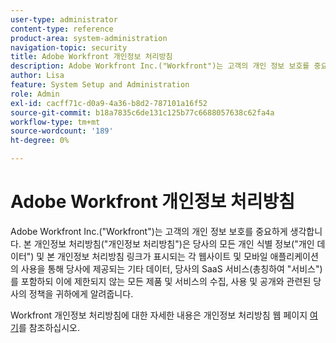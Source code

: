 ```yaml
---
user-type: administrator
content-type: reference
product-area: system-administration
navigation-topic: security
title: Adobe Workfront 개인정보 처리방침
description: Adobe Workfront Inc.("Workfront")는 고객의 개인 정보 보호를 중요하게 생각합니다. 본 개인정보 처리방침("개인정보 처리방침")은 당사의 모든 개인 식별 정보("개인 데이터") 및 본 개인정보 처리방침 링크가 표시되는 각 웹사이트 및 모바일 애플리케이션의 사용을 통해 당사에 제공되는 기타 데이터, 당사의 SaaS 서비스(총칭하여 "서비스")를 포함하되 이에 제한되지 않는 모든 제품 및 서비스의 수집, 사용 및 공개와 관련된 당사의 정책을 귀하에게 알려줍니다.
author: Lisa
feature: System Setup and Administration
role: Admin
exl-id: cacff71c-d0a9-4a36-b8d2-787101a16f52
source-git-commit: b18a7835c6de131c125b77c6688057638c62fa4a
workflow-type: tm+mt
source-wordcount: '189'
ht-degree: 0%

---
```


# Adobe Workfront 개인정보 처리방침

Adobe Workfront Inc.(&quot;Workfront&quot;)는 고객의 개인 정보 보호를 중요하게 생각합니다. 본 개인정보 처리방침(&quot;개인정보 처리방침&quot;)은 당사의 모든 개인 식별 정보(&quot;개인 데이터&quot;) 및 본 개인정보 처리방침 링크가 표시되는 각 웹사이트 및 모바일 애플리케이션의 사용을 통해 당사에 제공되는 기타 데이터, 당사의 SaaS 서비스(총칭하여 &quot;서비스&quot;)를 포함하되 이에 제한되지 않는 모든 제품 및 서비스의 수집, 사용 및 공개와 관련된 당사의 정책을 귀하에게 알려줍니다.

Workfront 개인정보 처리방침에 대한 자세한 내용은 개인정보 처리방침 웹 페이지 [여기](https://www.adobe.com/legal/terms/enterprise-licensing/workfront-legacy-terms.html)를 참조하십시오.
